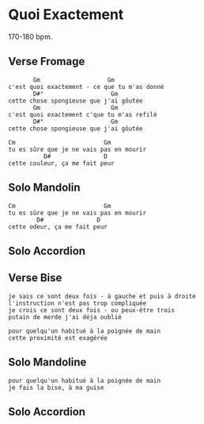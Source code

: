 # Quoi Exactement

170-180 bpm.

## Verse Fromage

	       Gm                   Gm
	c'est quoi exactement - ce que tu m'as donné
	       D#°                   Gm
	cette chose spongieuse que j'ai gôutée
	       Gm                    Gm
	c'est quoi exactement c'que tu m'as refilé
	       D#°                   Gm
	cette chose spongieuse que j'ai gôutée

	Cm                         Gm
	tu es sûre que je ne vais pas en mourir
	          D#               D
	cette couleur, ça me fait peur 

##	Solo Mandolin

	Cm                         Gm
	tu es sûre que je ne vais pas en mourir
	        D#               D
	cette odeur, ça me fait peur

##	Solo Accordion

## Verse Bise

	je sais ce sont deux fois - à gauche et puis à droite
	l'instruction n'est pas trop compliquée
	je crois ce sont deux fois - ou peux-être trois
	putain de merde j'ai déja oublié
	
	pour quelqu'un habitué à la poignée de main
	cette proximité est exagérée

##	Solo Mandoline

	pour quelqu'un habitué à la poignée de main
	je fais la bise, à ma guise

##	Solo Accordion
